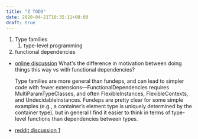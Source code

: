 ```yaml
---
title: "Z TODO"
date: 2020-04-21T10:35:11+08:00
draft: true
---
```


1. Type families 
    1. type-level programming 
1. functional dependencies 

- [online discussion](https://news.ycombinator.com/item?id=14218453)
    What's the difference in motivation between doing things this way vs with functional dependencies?


    Type families are more general than fundeps, and can lead to simpler code with fewer extensions—FunctionalDependencies requires MultiParamTypeClasses, and often FlexibleInstances, FlexibleContexts, and UndecidableInstances.
    Fundeps are pretty clear for some simple examples (e.g., a container’s element type is uniquely determined by the container type), but in general I find it easier to think in terms of type-level functions than dependencies between types.

- [reddit discussion 1](https://www.reddit.com/r/haskell/comments/67qd6w/basic_type_level_programming_in_haskell/)